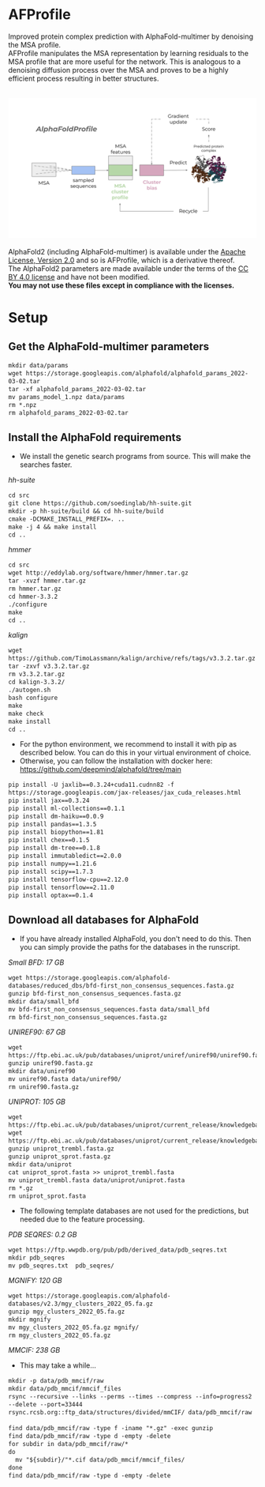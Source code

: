 # AFProfile
Improved protein complex prediction with AlphaFold-multimer by denoising the MSA profile.
\
AFProfile manipulates the MSA representation by learning residuals to the MSA profile that are more useful for the network.
This is analogous to a denoising diffusion process over the MSA and proves to be a highly efficient process resulting in better structures.

\
<img src="./AFP.svg"/>
\
\
AlphaFold2 (including AlphaFold-multimer) is available under the [Apache License, Version 2.0](http://www.apache.org/licenses/LICENSE-2.0) and so is AFProfile, which is a derivative thereof.  \
The AlphaFold2 parameters are made available under the terms of the [CC BY 4.0 license](https://creativecommons.org/licenses/by/4.0/legalcode) and have not been modified.
\
**You may not use these files except in compliance with the licenses.**



# Setup

## Get the AlphaFold-multimer parameters
```
mkdir data/params
wget https://storage.googleapis.com/alphafold/alphafold_params_2022-03-02.tar
tar -xf alphafold_params_2022-03-02.tar
mv params_model_1.npz data/params
rm *.npz
rm alphafold_params_2022-03-02.tar
```

## Install the AlphaFold requirements
- We install the genetic search programs from source. This will make the searches faster.

*hh-suite*
```
cd src
git clone https://github.com/soedinglab/hh-suite.git
mkdir -p hh-suite/build && cd hh-suite/build
cmake -DCMAKE_INSTALL_PREFIX=. ..
make -j 4 && make install
cd ..
```

*hmmer*
```
cd src
wget http://eddylab.org/software/hmmer/hmmer.tar.gz
tar -xvzf hmmer.tar.gz
rm hmmer.tar.gz
cd hmmer-3.3.2
./configure
make
cd ..
```

*kalign*
```
wget https://github.com/TimoLassmann/kalign/archive/refs/tags/v3.3.2.tar.gz
tar -zxvf v3.3.2.tar.gz
rm v3.3.2.tar.gz
cd kalign-3.3.2/
./autogen.sh
bash configure
make
make check
make install
cd ..
```

- For the python environment, we recommend to install it with pip as described below. You can do this in your virtual environment of choice.
- Otherwise, you can follow the installation with docker here: https://github.com/deepmind/alphafold/tree/main
```
pip install -U jaxlib==0.3.24+cuda11.cudnn82 -f https://storage.googleapis.com/jax-releases/jax_cuda_releases.html
pip install jax==0.3.24
pip install ml-collections==0.1.1
pip install dm-haiku==0.0.9
pip install pandas==1.3.5
pip install biopython==1.81
pip install chex==0.1.5
pip install dm-tree==0.1.8
pip install immutabledict==2.0.0
pip install numpy==1.21.6
pip install scipy==1.7.3
pip install tensorflow-cpu==2.12.0
pip install tensorflow==2.11.0
pip install optax==0.1.4
```

## Download all databases for AlphaFold
- If you have already installed AlphaFold, you don't need to do this. Then you can simply
provide the paths for the databases in the runscript.

*Small BFD: 17 GB*
```
wget https://storage.googleapis.com/alphafold-databases/reduced_dbs/bfd-first_non_consensus_sequences.fasta.gz
gunzip bfd-first_non_consensus_sequences.fasta.gz
mkdir data/small_bfd
mv bfd-first_non_consensus_sequences.fasta data/small_bfd
rm bfd-first_non_consensus_sequences.fasta.gz
```

*UNIREF90: 67 GB*
```
wget https://ftp.ebi.ac.uk/pub/databases/uniprot/uniref/uniref90/uniref90.fasta.gz
gunzip uniref90.fasta.gz
mkdir data/uniref90
mv uniref90.fasta data/uniref90/
rm uniref90.fasta.gz
```

*UNIPROT: 105 GB*
```
wget https://ftp.ebi.ac.uk/pub/databases/uniprot/current_release/knowledgebase/complete/uniprot_trembl.fasta.gz
wget https://ftp.ebi.ac.uk/pub/databases/uniprot/current_release/knowledgebase/complete/uniprot_sprot.fasta.gz
gunzip uniprot_trembl.fasta.gz
gunzip uniprot_sprot.fasta.gz
mkdir data/uniprot
cat uniprot_sprot.fasta >> uniprot_trembl.fasta
mv uniprot_trembl.fasta data/uniprot/uniprot.fasta
rm *.gz
rm uniprot_sprot.fasta
```

- The following template databases are not used for the predictions, but needed due to the feature processing.

*PDB SEQRES: 0.2 GB*
```
wget https://ftp.wwpdb.org/pub/pdb/derived_data/pdb_seqres.txt
mkdir pdb_seqres
mv pdb_seqres.txt  pdb_seqres/
```

*MGNIFY: 120 GB*
```
wget https://storage.googleapis.com/alphafold-databases/v2.3/mgy_clusters_2022_05.fa.gz
gunzip mgy_clusters_2022_05.fa.gz
mkdir mgnify
mv mgy_clusters_2022_05.fa.gz mgnify/
rm mgy_clusters_2022_05.fa.gz
```

*MMCIF: 238 GB*
- This may take a while...
```
mkdir -p data/pdb_mmcif/raw
mkdir data/pdb_mmcif/mmcif_files
rsync --recursive --links --perms --times --compress --info=progress2 --delete --port=33444 rsync.rcsb.org::ftp_data/structures/divided/mmCIF/ data/pdb_mmcif/raw

find data/pdb_mmcif/raw -type f -iname "*.gz" -exec gunzip
find data/pdb_mmcif/raw -type d -empty -delete  
for subdir in data/pdb_mmcif/raw/*
do
  mv "${subdir}/"*.cif data/pdb_mmcif/mmcif_files/
done
find data/pdb_mmcif/raw -type d -empty -delete
```
